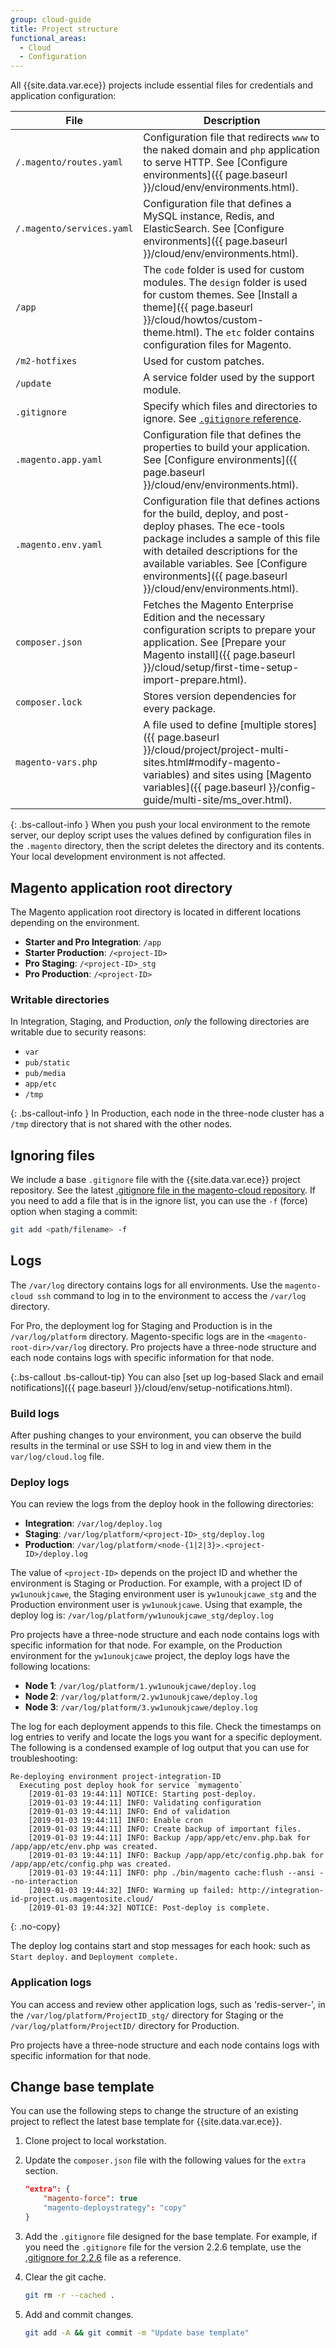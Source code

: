 ```yaml
---
group: cloud-guide
title: Project structure
functional_areas:
  - Cloud
  - Configuration
---
```

All {{site.data.var.ece}} projects include essential files for credentials and application configuration:

File                      | Description
------------------------- | -----------
`/.magento/routes.yaml`   | Configuration file that redirects `www` to the naked domain and `php` application to serve HTTP. See [Configure environments]({{ page.baseurl }}/cloud/env/environments.html).
`/.magento/services.yaml` | Configuration file that defines a MySQL instance, Redis, and ElasticSearch. See [Configure environments]({{ page.baseurl }}/cloud/env/environments.html).
`/app`                    | The `code` folder is used for custom modules. The `design` folder is used for custom themes. See [Install a theme]({{ page.baseurl }}/cloud/howtos/custom-theme.html). The `etc` folder contains configuration files for Magento.
`/m2-hotfixes`            | Used for custom patches.
`/update`                 | A service folder used by the support module.
`.gitignore`              | Specify which files and directories to ignore. See [`.gitignore` reference](#ignoring-files).
`.magento.app.yaml`       | Configuration file that defines the properties to build your application. See [Configure environments]({{ page.baseurl }}/cloud/env/environments.html).
`.magento.env.yaml`       | Configuration file that defines actions for the build, deploy, and post-deploy phases. The ece-tools package includes a sample of this file with detailed descriptions for the available variables. See [Configure environments]({{ page.baseurl }}/cloud/env/environments.html).
`composer.json`           | Fetches the Magento Enterprise Edition and the necessary configuration scripts to prepare your application. See [Prepare your Magento install]({{ page.baseurl }}/cloud/setup/first-time-setup-import-prepare.html).
`composer.lock`           | Stores version dependencies for every package.
`magento-vars.php`        | A file used to define [multiple stores]({{ page.baseurl }}/cloud/project/project-multi-sites.html#modify-magento-variables) and sites using [Magento variables]({{ page.baseurl }}/config-guide/multi-site/ms_over.html).

{: .bs-callout-info }
When you push your local environment to the remote server, our deploy script uses the values defined by configuration files in the `.magento` directory, then the script deletes the directory and its contents. Your local development environment is not affected.

## Magento application root directory

The Magento application root directory is located in different locations depending on the environment.

-  **Starter and Pro Integration**: `/app`
-  **Starter Production**: `/<project-ID>`
-  **Pro Staging**: `/<project-ID>_stg`
-  **Pro Production**: `/<project-ID>`

### Writable directories

In Integration, Staging, and Production, *only* the following directories are writable due to security reasons:

- `var`
- `pub/static`
- `pub/media`
- `app/etc`
- `/tmp`

{: .bs-callout-info }
In Production, each node in the three-node cluster has a `/tmp` directory that is not shared with the other nodes.

## Ignoring files

We include a base `.gitignore` file with the {{site.data.var.ece}} project repository. See the latest [.gitignore file in the magento-cloud repository](https://github.com/magento/magento-cloud/blob/master/.gitignore). If you need to add a file that is in the ignore list, you can use the `-f` (force) option when staging a commit:

```bash
git add <path/filename> -f
```

## Logs

The `/var/log` directory contains logs for all environments. Use the `magento-cloud ssh` command to log in to the environment to access the `/var/log` directory.

For Pro, the deployment log for Staging and Production is in the `/var/log/platform` directory. Magento-specific logs are in the `<magento-root-dir>/var/log` directory. Pro projects have a three-node structure and each node contains logs with specific information for that node.

{:.bs-callout .bs-callout-tip}
You can also [set up log-based Slack and email notifications]({{ page.baseurl }}/cloud/env/setup-notifications.html).

### Build logs

After pushing changes to your environment, you can observe the build results in the terminal or use SSH to log in and view them in the `var/log/cloud.log` file.

### Deploy logs

You can review the logs from the deploy hook in the following directories:

-  **Integration**: `/var/log/deploy.log`
-  **Staging**: `/var/log/platform/<project-ID>_stg/deploy.log`
-  **Production**: `/var/log/platform/<node-{1|2|3}>.<project-ID>/deploy.log`

The value of `<project-ID>` depends on the project ID and whether the environment is Staging or Production. For example, with a project ID of `yw1unoukjcawe`, the Staging environment user is `yw1unoukjcawe_stg` and the Production environment user is `yw1unoukjcawe`. Using that example, the deploy log is: `/var/log/platform/yw1unoukjcawe_stg/deploy.log`

Pro projects have a three-node structure and each node contains logs with specific information for that node. For example, on the Production environment for the `yw1unoukjcawe` project, the deploy logs have the following locations:

-  **Node 1**: `/var/log/platform/1.yw1unoukjcawe/deploy.log`
-  **Node 2**: `/var/log/platform/2.yw1unoukjcawe/deploy.log`
-  **Node 3**: `/var/log/platform/3.yw1unoukjcawe/deploy.log`

The log for each deployment appends to this file. Check the timestamps on log entries to verify and locate the logs you want for a specific deployment. The following is a condensed example of log output that you can use for troubleshooting:

```terminal
Re-deploying environment project-integration-ID
  Executing post deploy hook for service `mymagento`
    [2019-01-03 19:44:11] NOTICE: Starting post-deploy.
    [2019-01-03 19:44:11] INFO: Validating configuration
    [2019-01-03 19:44:11] INFO: End of validation
    [2019-01-03 19:44:11] INFO: Enable cron
    [2019-01-03 19:44:11] INFO: Create backup of important files.
    [2019-01-03 19:44:11] INFO: Backup /app/app/etc/env.php.bak for /app/app/etc/env.php was created.
    [2019-01-03 19:44:11] INFO: Backup /app/app/etc/config.php.bak for /app/app/etc/config.php was created.
    [2019-01-03 19:44:11] INFO: php ./bin/magento cache:flush --ansi --no-interaction
    [2019-01-03 19:44:32] INFO: Warming up failed: http://integration-id-project.us.magentosite.cloud/
    [2019-01-03 19:44:32] NOTICE: Post-deploy is complete.
```
{: .no-copy}

The deploy log contains start and stop messages for each hook: such as `Start deploy.` and `Deployment complete.`

### Application logs

You can access and review other application logs, such as 'redis-server-<project-ID>', in the `/var/log/platform/ProjectID_stg/` directory for Staging or the `/var/log/platform/ProjectID/` directory for Production.

Pro projects have a three-node structure and each node contains logs with specific information for that node.

## Change base template

You can use the following steps to change the structure of an existing project to reflect the latest base template for {{site.data.var.ece}}.

1.  Clone project to local workstation.

1.  Update the `composer.json` file with the following values for the `extra` section.

    ```json
    "extra": {
        "magento-force": true
        "magento-deploystrategy": "copy"
    }
    ```

1.  Add the `.gitignore` file designed for the base template. For example, if you need the `.gitignore` file for the version 2.2.6 template, use the [.gitignore for 2.2.6](https://github.com/magento/magento-cloud/blob/2.2.6/.gitignore) file as a reference.

1.  Clear the git cache.

    ```bash
    git rm -r --cached .
    ```

1.  Add and commit changes.

    ```bash
    git add -A && git commit -m "Update base template"
    ```